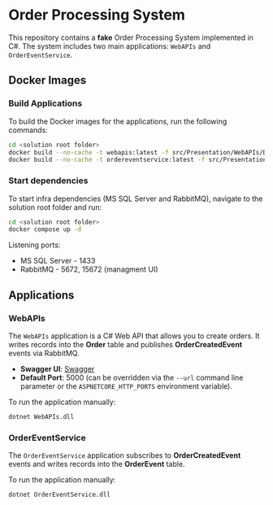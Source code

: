# Order Processing System

This repository contains a **fake** Order Processing System implemented in C#. The system includes two main applications: `WebAPIs` and `OrderEventService`.

## Docker Images

### Build Applications
To build the Docker images for the applications, run the following commands:

```bash
cd <solution root folder>
docker build --no-cache -t webapis:latest -f src/Presentation/WebAPIs/Dockerfile .
docker build --no-cache -t ordereventservice:latest -f src/Presentation/OrderEventService/Dockerfile .
```

### Start dependencies
To start infra dependencies (MS SQL Server and RabbitMQ), navigate to the solution root folder and run:

```bash
cd <solution root folder>
docker compose up -d
```

Listening ports:
- MS SQL Server - 1433
- RabbitMQ - 5672, 15672 (managment UI)

## Applications

### WebAPIs
The `WebAPIs` application is a C# Web API that allows you to create orders. It writes records into the **Order** table and publishes **OrderCreatedEvent** events via RabbitMQ.

- **Swagger UI**: [Swagger](http://127.0.0.1:5000/swagger/index.html)
- **Default Port**: 5000 (can be overridden via the `--url` command line parameter or the `ASPNETCORE_HTTP_PORTS` environment variable).

To run the application manually:

```bash
dotnet WebAPIs.dll
```

### OrderEventService
The `OrderEventService` application subscribes to **OrderCreatedEvent** events and writes records into the **OrderEvent** table.

To run the application manually:

```bash
dotnet OrderEventService.dll
```
